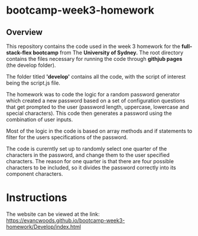 # bootcamp-week3-homework

## Overview

This repository contains the code used in the week 3 homework for the **full-stack-flex bootcamp** from The **University of Sydney.** The root directory contains the files necessary for running the code through **githjub pages** (the develop folder).

The folder titled **'develop'** contains all the code, with the script of interest being the script.js file.

The homework was to code the logic for a random password generator which created a new password based on a set of configuration questions that get prompted to the user (password length, uppercase, lowercase and special characters). This code then generates a password using the combination of user inputs.

Most of the logic in the code is based on array methods and if statements to filter for the users specifications of the password.

The code is curerntly set up to randomly select one quarter of the characters in the password, and change them to the user specified characters. The reason for one quarter is that there are four possible characters to be included, so it divides the password correctly into its component characters. 


# Instructions

The website can be viewed at the link: https://evancwoods.github.io/bootcamp-week3-homework/Develop/index.html 